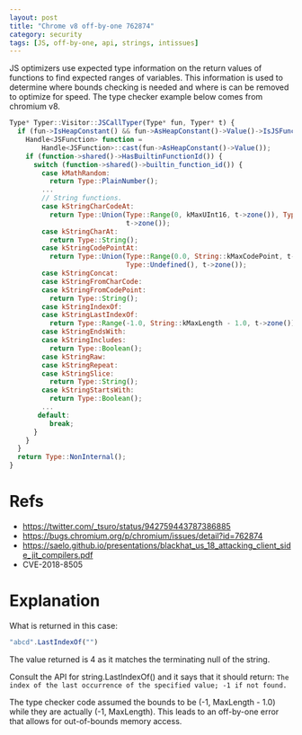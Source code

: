 ```yaml
---
layout: post
title: "Chrome v8 off-by-one 762874"
category: security
tags: [JS, off-by-one, api, strings, intissues]
---
```


JS optimizers use expected type information on the return values of functions to find expected ranges of variables.
This information is used to determine where bounds checking is needed and where is can be removed to optimize for speed.
The type checker example below comes from chromium v8.

```js
Type* Typer::Visitor::JSCallTyper(Type* fun, Typer* t) {
  if (fun->IsHeapConstant() && fun->AsHeapConstant()->Value()->IsJSFunction()) {
    Handle<JSFunction> function =
        Handle<JSFunction>::cast(fun->AsHeapConstant()->Value());
    if (function->shared()->HasBuiltinFunctionId()) {
      switch (function->shared()->builtin_function_id()) {
        case kMathRandom:
          return Type::PlainNumber();
        ...
        // String functions.
        case kStringCharCodeAt:
          return Type::Union(Type::Range(0, kMaxUInt16, t->zone()), Type::NaN(),
                             t->zone());
        case kStringCharAt:
          return Type::String();
        case kStringCodePointAt:
          return Type::Union(Type::Range(0.0, String::kMaxCodePoint, t->zone()),
                             Type::Undefined(), t->zone());
        case kStringConcat:
        case kStringFromCharCode:
        case kStringFromCodePoint:
          return Type::String();
        case kStringIndexOf:
        case kStringLastIndexOf:
          return Type::Range(-1.0, String::kMaxLength - 1.0, t->zone());
        case kStringEndsWith:
        case kStringIncludes:
          return Type::Boolean();
        case kStringRaw:
        case kStringRepeat:
        case kStringSlice:
          return Type::String();
        case kStringStartsWith:
          return Type::Boolean();
        ...
       default:
          break;
      }
    }
  }
  return Type::NonInternal();
}
```

# Refs
- https://twitter.com/_tsuro/status/942759443787386885
- https://bugs.chromium.org/p/chromium/issues/detail?id=762874
- https://saelo.github.io/presentations/blackhat_us_18_attacking_client_side_jit_compilers.pdf
- CVE-2018-8505

# Explanation
What is returned in this case:
``` js
"abcd".LastIndexOf("")
```
The value returned is 4 as it matches the terminating null of the string.

Consult the API for string.LastIndexOf() and it says that it should return: `The index of the last occurrence of the specified value; -1 if not found.`

The type checker code assumed the bounds to be (-1, MaxLength - 1.0) while they are actually (-1, MaxLength). This leads to an off-by-one error that allows for out-of-bounds memory access.
